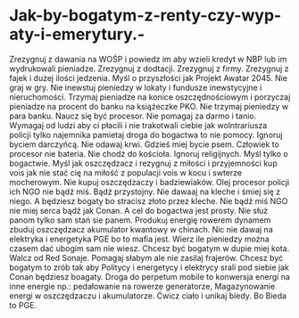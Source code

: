 # Jak-by-bogatym-z-renty-czy-wyp-aty-i-emerytury.-
Zrezygnuj z dawania na WOŚP i powiedz im aby wzieli kredyt w NBP lub im wydrukowali pieniadze.
Zrezygnuj z dodtacji.
Zrezygnuj z firmy.
Zrezygnuj z fajek i dużej ilości jedzenia.
Myśl o przyszłości jak Projekt Awatar 2045. 
Nie graj w gry.
Nie inewstuj pieniedzy w lokaty i fundusze inewstycyjne i nieruchomości.
Trzymaj pieniadze na konice oszczędnościowym i porzyczaj pieniadze na procent do banku na książeczke PKO.
Nie trzymaj pieniedzy w para banku. 
Naucz się być procesor. 
Nie pomagaj za darmo i tanio.
Wymagaj od ludzi aby ci płacili i nie trakotwali ciebie jak wolntrariusza policji tylko najemnika pamietaj droga do bogactwa to nie pomocy. 
Ignoruj byciem darczyńcą.
Nie odawaj krwi. 
Gdzieś miej bycie psem. 
Człowiek to procesor nie bateria. 
Nie chodż do kościoła. 
Ignoruj religijnych.
Myśl tylko o bogactwie. 
Myśl jak oszczędzacz i rezygnuj z miłości i przyjemności kup vois jak nie stać cię na miłość z populacji vois w kocu i swterze mocherowym. Nie kupuj oszczędzaczy i badziewiaków. 
Olej procesor policji ich NGO nie bądź miś.  Bądź przystojny. 
Nie dawaaj na kleche i śmiej się z niego. A będziesz bogaty bo stracisz złoto przez kleche. 
Nie bądź miś NGO nie miej serca bądź jak Conan. A cel do bogactwa jest prosty. 
Nie służ panom tylko sam stań sie panem. 
Produkuj energię rowerem dynamem zbuduj oszczędzacz akumulator kwantowy w chinach. Nic nie dawaj na elektryka i energetyka PGE bo to mafia jest. Wierz ile pieniedzy można czasem dać ubogim sam nie wiesz. 
Chcesz być bogatym w dupie miej kota. Walcz od Red Sonaje. 
Pomagaj słabym ale nie zasilaj frajerów. 
Chcesz być bogatym to zrób tak aby Politycy i energetycy i elektrycy srali pod siebie jak Conan będziesz boagaty. 
Droga do perpetum mobile to konwersja energi na inne energie np.: pedałowanie na rowerze generatorze, Magazynowanie energi w oszczędzaczu i akumulatorze. 
Ćwicz ciało i unikaj biedy. Bo Bieda to PGE. 
